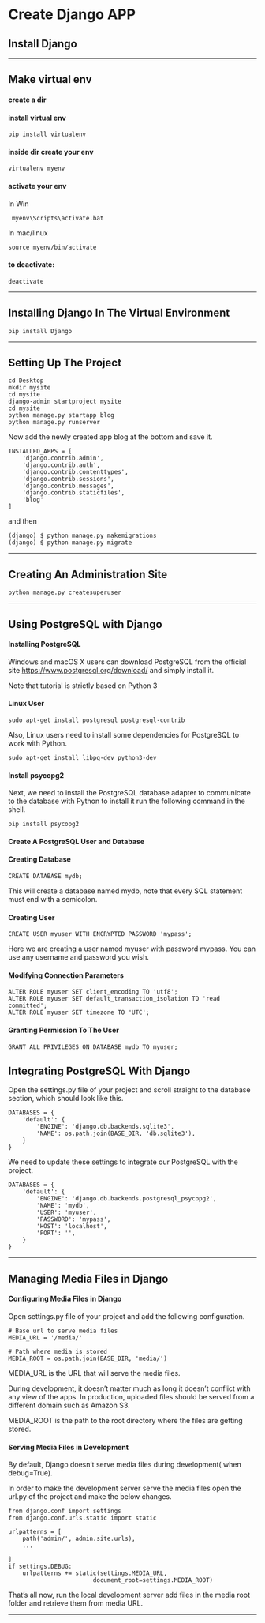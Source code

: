 # Create Django APP
## Install Django
***
## Make virtual env

#### create a dir
#### install virtual env  
    pip install virtualenv
#### inside dir create your env
    virtualenv myenv
#### activate your env
In Win
     
     myenv\Scripts\activate.bat
In mac/linux
    
    source myenv/bin/activate

#### to deactivate:

    deactivate
***
## Installing Django In The Virtual Environment
    pip install Django
***
## Setting Up The Project
    cd Desktop
    mkdir mysite
    cd mysite
    django-admin startproject mysite
    cd mysite
    python manage.py startapp blog  
    python manage.py runserver

Now add the newly created app blog at the bottom and save it.
    
    INSTALLED_APPS = [
        'django.contrib.admin',
        'django.contrib.auth',
        'django.contrib.contenttypes',
        'django.contrib.sessions',
        'django.contrib.messages',
        'django.contrib.staticfiles',
        'blog'
    ]

and then 

    (django) $ python manage.py makemigrations 
    (django) $ python manage.py migrate
***
## Creating An Administration Site

    python manage.py createsuperuser
***
## Using PostgreSQL with Django

#### Installing PostgreSQL
Windows and macOS X users can download PostgreSQL from the official site https://www.postgresql.org/download/ and simply install it.

Note that tutorial is strictly based on Python 3

#### Linux User
    sudo apt-get install postgresql postgresql-contrib
Also, Linux users need to install some dependencies for PostgreSQL to work with Python.

    sudo apt-get install libpq-dev python3-dev
#### Install psycopg2
Next, we need to install the PostgreSQL database adapter to communicate to the database with Python to install it run the following command in the shell.

    pip install psycopg2
#### Create A PostgreSQL User and Database

#### Creating Database
    CREATE DATABASE mydb;
This will create a database named mydb, note that every SQL statement must end with a semicolon.

#### Creating User
    CREATE USER myuser WITH ENCRYPTED PASSWORD 'mypass';
Here we are creating a user named myuser with password mypass. You can use any username and password you wish.

#### Modifying Connection Parameters
    ALTER ROLE myuser SET client_encoding TO 'utf8';
    ALTER ROLE myuser SET default_transaction_isolation TO 'read committed';
    ALTER ROLE myuser SET timezone TO 'UTC';
#### Granting Permission To The User
    GRANT ALL PRIVILEGES ON DATABASE mydb TO myuser;

## Integrating PostgreSQL With Django
Open the settings.py file of your project and scroll straight to the database section, which should look like this.

    DATABASES = {
        'default': {
            'ENGINE': 'django.db.backends.sqlite3',
            'NAME': os.path.join(BASE_DIR, 'db.sqlite3'),
        }
    }
We need to update these settings to integrate our PostgreSQL with the project.

    DATABASES = {
        'default': {
            'ENGINE': 'django.db.backends.postgresql_psycopg2',
            'NAME': 'mydb',
            'USER': 'myuser',
            'PASSWORD': 'mypass',
            'HOST': 'localhost',
            'PORT': '',
        }
    }
***
## Managing Media Files in Django

#### Configuring Media Files in Django
Open settings.py file of your project and add the following configuration.

    # Base url to serve media files
    MEDIA_URL = '/media/'

    # Path where media is stored
    MEDIA_ROOT = os.path.join(BASE_DIR, 'media/')
MEDIA_URL is the URL that will serve the media files.

During development, it doesn’t matter much as long it doesn’t conflict with any view of the apps. In production, uploaded files should be served from a different domain such as Amazon S3.

MEDIA_ROOT is the path to the root directory where the files are getting stored.

#### Serving Media Files in Development
By default, Django doesn’t serve media files during development( when debug=True).

In order to make the development server serve the media files open the url.py of the project and make the below changes.

    from django.conf import settings
    from django.conf.urls.static import static

    urlpatterns = [
        path('admin/', admin.site.urls),
        ...
    
    ]
    if settings.DEBUG:
        urlpatterns += static(settings.MEDIA_URL,
                            document_root=settings.MEDIA_ROOT)
That’s all now, run the local development server add files in the media root folder and retrieve them from media URL.
***
